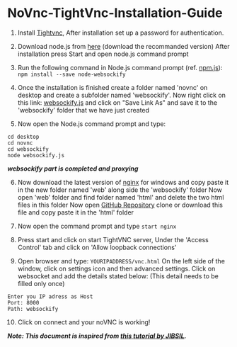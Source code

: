 # NoVnc-TightVnc-Installation-Guide
1. Install [Tightvnc](https://www.tightvnc.com/), After installation set up a password for authentication.

2. Download node.js from [here](https://nodejs.org/en/)
(download the recommanded version)
After installation press Start and open node.js command prompt 

3. Run the following command in Node.js command prompt (ref. [npm.js](https://www.npmjs.com/package/@maximegris/node-websockify)): 	
```npm install --save node-websockify ```

4. Once the installation is finished create a folder named 'novnc' on desktop and create a subfolder named 'websockify'. Now right click on this link: [websockify.js](https://github.com/rutvikbhatt/NoVnc-TightVnc-Installation-Guide/raw/master/websockify.js) and click on "Save Link As" and save it to the 'websockify' folder that we have just created	

5. Now open the Node.js command prompt and type:
```
cd desktop
cd novnc
cd websockify
node websockify.js
``` 

***websockify part is completed and proxying***

6. Now download the latest version of [nginx](https://nginx.org/en/download.html?_ga=2.235179334.610747622.1588686511-49539150.1588686511)
for windows and copy paste it in the new folder named 'web' along side the 'websockify' folder 
Now open 'web' folder and find folder named 'html' and delete the two html files in this folder 
Now open [GitHub Repository](https://github.com/novnc/noVNC)
clone or download this file and copy paste it in the 'html' folder

7. Now open the command prompt and type
```start nginx``` 

8. Press start and click on start TightVNC server, Under the 'Access Control' tab and click on 'Allow loopback connections'

9. Open browser and type: 
```YOURIPADDRESS/vnc.html```
On the left side of the window, click on settings icon and then advanced settings. Click on websocket and add the details stated below:
(This detail needs to be filled only once)
```
Enter you IP adress as Host 
Port: 8000 
Path: websockify
```
10. Click on connect and your noVNC is working! 

***Note: This document is inspired from [this tutorial by JIBSIL](https://www.youtube.com/watch?v=NYEyyVDsapw).***
